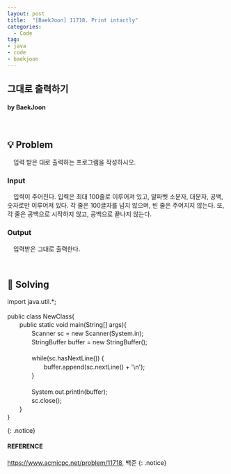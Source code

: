 ```yaml
---
layout: post
title:  "[BaekJoon] 11718. Print intactly"
categories:
  - Code
tag:
- java
- code
- baekjoon
---
```


## 그대로 출력하기
#### by BaekJoon

<br>

## 💡 Problem
　입력 받은 대로 출력하는 프로그램을 작성하시오.

### Input
　입력이 주어진다. 입력은 최대 100줄로 이루어져 있고, 알파벳 소문자, 대문자, 공백, 숫자로만 이루어져 있다. 각 줄은 100글자를 넘지 않으며, 빈 줄은 주어지지 않는다. 또, 각 줄은 공백으로 시작하지 않고, 공백으로 끝나지 않는다.

### Output
　입력받은 그대로 출력한다.

<br>

## 🎯 Solving

<p>
import java.util.*; <br>
<br>
public class NewClass{ <br>
　　public static void main(String[] args){ <br>
　　　　Scanner sc = new Scanner(System.in); <br>
　　　　StringBuffer buffer = new StringBuffer(); <br>
        <br>
　　　　while(sc.hasNextLine()) { <br>
　　　　　　buffer.append(sc.nextLine() + '\n'); <br>
　　　　} <br>
        <br>
　　　　System.out.println(buffer); <br>
　　　　sc.close(); <br>
　　} <br>
}
</p>
{: .notice}

<br>

#### REFERENCE
https://www.acmicpc.net/problem/11718, 백준
{: .notice}